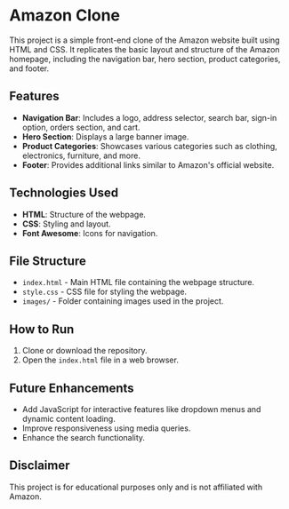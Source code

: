 # Amazon Clone

This project is a simple front-end clone of the Amazon website built using HTML and CSS. It replicates the basic layout and structure of the Amazon homepage, including the navigation bar, hero section, product categories, and footer.

## Features
- **Navigation Bar**: Includes a logo, address selector, search bar, sign-in option, orders section, and cart.
- **Hero Section**: Displays a large banner image.
- **Product Categories**: Showcases various categories such as clothing, electronics, furniture, and more.
- **Footer**: Provides additional links similar to Amazon's official website.

## Technologies Used
- **HTML**: Structure of the webpage.
- **CSS**: Styling and layout.
- **Font Awesome**: Icons for navigation.

## File Structure
- `index.html` - Main HTML file containing the webpage structure.
- `style.css` - CSS file for styling the webpage.
- `images/` - Folder containing images used in the project.

## How to Run
1. Clone or download the repository.
2. Open the `index.html` file in a web browser.

## Future Enhancements
- Add JavaScript for interactive features like dropdown menus and dynamic content loading.
- Improve responsiveness using media queries.
- Enhance the search functionality.

## Disclaimer
This project is for educational purposes only and is not affiliated with Amazon.

